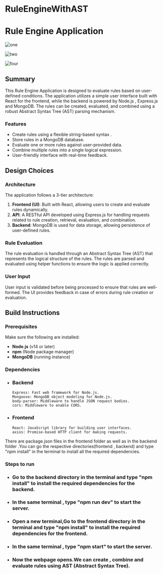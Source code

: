 # RuleEngineWithAST
# Rule Engine Application


![one](https://github.com/user-attachments/assets/a649a70b-4912-4a5a-b59f-c63368527941)

![two](https://github.com/user-attachments/assets/055c7806-d491-486d-b95d-800189f354dc)

![four](https://github.com/user-attachments/assets/bbb583e2-fe08-48e9-9c1e-5b55318d61e7)


## Summary

This Rule Engine Application is designed to evaluate rules based on user-defined conditions. The application utilizes a simple user interface built with React for the frontend, while the backend is powered by Node.js , Express.js and MongoDB. The rules can be created, evaluated, and combined using a robust Abstract Syntax Tree (AST) parsing mechanism.

### Features

- Create rules using a flexible string-based syntax .
- Store rules in a MongoDB database.
- Evaluate one or more rules against user-provided data.
- Combine multiple rules into a single logical expression.
- User-friendly interface with real-time feedback.

## Design Choices

### Architecture

The application follows a 3-tier architecture:

1. **Frontend (UI)**: Built with React, allowing users to create and evaluate rules dynamically.
2. **API**: A RESTful API developed using Express.js for handling requests related to rule creation, retrieval, evaluation, and combination.
3. **Backend**: MongoDB is used for data storage, allowing persistence of user-defined rules.

### Rule Evaluation

The rule evaluation is handled through an Abstract Syntax Tree (AST) that represents the logical structure of the rules. The rules are parsed and evaluated using helper functions to ensure the logic is applied correctly.

### User Input

User input is validated before being processed to ensure that rules are well-formed. The UI provides feedback in case of errors during rule creation or evaluation.

## Build Instructions

### Prerequisites

Make sure  the following are installed:

- **Node.js** (v14 or later)
- **npm** (Node package manager)
- **MongoDB** (running instance)

### Dependencies
 - ### Backend
       Express: Fast web framework for Node.js.
       Mongoose: MongoDB object modeling for Node.js.
       body-parser: Middleware to handle JSON request bodies.
       cors: Middleware to enable CORS.
 - ### Frontend
       React: JavaScript library for building user interfaces.
       axios: Promise-based HTTP client for making requests.

There are package.json files in the frontend folder as well as in the backend folder .You can go the respective directories(frontend , backend) and type "npm install" in the terminal to install all the required dependencies.

### Steps to run 
  - ### Go to the backend directory in the terminal and type "npm install" to install the required dependencies for the backend.
  - ### In the same terminal , type "npm run dev" to start the server.
  - ### Open a new terminal,Go to the frontend directory in the terminal and type "npm install" to install the required dependencies for          the frontend.
  - ### In the same terminal , type "npm start" to start the server.
  - ### Now the webpage opens.We  can create , combine and evaluate rules using AST (Abstract Syntax Tree).
